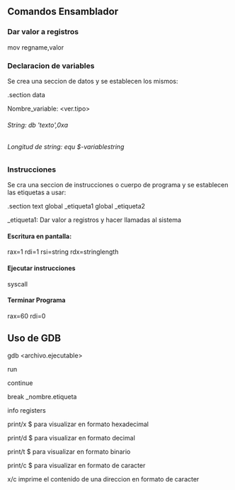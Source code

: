 ## Comandos Ensamblador

### Dar valor a registros
mov regname,valor

### Declaracion de variables
Se crea una seccion de datos y se establecen los mismos:

.section data

Nombre_variable: <ver.tipo>
###### String: db 'texto',0xa
###### Longitud de string: equ $-variablestring
  
  
  
  
  
### Instrucciones
Se cra una seccion de instrucciones o cuerpo de programa y se establecen las etiquetas a usar:

.section text
  global _etiqueta1
  global _etiqueta2
  
_etiqueta1:
Dar valor a registros y hacer llamadas al sistema

#### Escritura en pantalla:
rax=1
rdi=1
rsi=string
rdx=stringlength

#### Ejecutar instrucciones
syscall

#### Terminar Programa
rax=60
rdi=0




## Uso de GDB

gdb <archivo.ejecutable>

run

continue

break _nombre.etiqueta

info registers

print/x $<registro> para visualizar en formato hexadecimal 
  
print/d $<registro> para visualizar en formato decimal 
  
print/t $<registro> para visualizar en formato binario 
  
print/c $<registro> para visualizar en formato de caracter 

x/c <direccion de memoria> imprime el contenido de una direccion en formato de caracter
  


